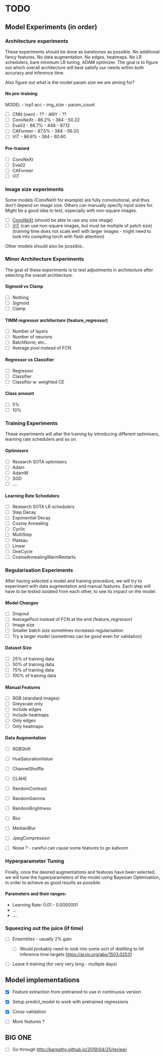 # TODO

## Model Experiments (in order)
### Architecture experiments
These experiments should be done as barebones as possible. No additional fancy features. No data augmentation. No edges, heatmaps. No LR schedulers, bare minimum LR tuning, ADAM optimizer. The goal is to figure out which overall architecture will best satisfy our needs within both accuracy and inference time.

Also figure out what is the model param size we are aiming for?
#### No pre-training 
MODEL - top1 acc - img_size - param_count
- [ ] CNN (own) - ?? - ANY - ??
- [ ] ConvNeXt - 86.2% - 384 - 50.22
- [ ] Eva02 - 88.7% - 448 - 87.12
- [ ] CAFormer - 87.5% - 384 - 56.20
- [ ] ViT - 86.6% - 384 - 60.60
#### Pre-trained
- [ ] ConvNeXt
- [ ] Eva02
- [ ] CAFormer
- [ ] ViT

### Image size experiments
Some models (ConvNeXt for example) are fully convolutional, and thus don't depend on image size. Others can manually specify input sizes for. Might be a good idea to test, especially with non-square images.

- [ ] [ConvNeXt](https://github.com/huggingface/pytorch-image-models/discussions/2269) (should be able to use any size image)
- [ ] [ViT](https://github.com/huggingface/pytorch-image-models/discussions/2104) (can use non-square images, but must be multiple of patch size) (training time does not scale well with larger images - might need to look into compiling torch with flash attention)

Other models should also be possible..

### Minor Architecture Experiments
The goal of these experiments is to test adjustments in architecture after selecting the overall architecture.

#### Sigmoid vs Clamp
- [ ] Nothing
- [ ] Sigmoid
- [ ] Clamp
  
#### TIMM regressor architecture (feature_regressor)
- [ ] Number of layers
- [ ] Number of neurons
- [ ] BatchNorm, etc..
- [ ] Average pool instead of FCN

#### Regressor vs Classifier
- [ ] Regressor
- [ ] Classifier
- [ ] Classifier w. weighted CE

#### Class amount
- [ ] 5%
- [ ] 10%

### Training Experiments
These experiments will alter the training by introducing different optimisers, learning rate schedulers and so on.

#### Optimisers
- [ ] Research SOTA optimisers
- [ ] Adam
- [ ] AdamW
- [ ] SGD
- [ ] ....

#### Learning Rate Schedulers
- [ ] Research SOTA LR schedulers
- [ ] Step Decay
- [ ] Exponential Decay
- [ ] Cosine Annealing
- [ ] Cyclic
- [ ] MultiStep
- [ ] Plateau
- [ ] Linear
- [ ] OneCycle
- [ ] CosineAnnealingWarmRestarts

### Regularisation Experiments
After having selected a model and training procedure, we will try to experiment with data augmentation and manual features. Each step will have to be tested isolated from each other, to see its impact on the model.

#### Model Changes
- [ ] Dropout
- [ ] AveragePool instead of FCN at the end (feature_regressor)
- [ ] Image size
- [ ] Smaller batch size sometimes increases regularisation
- [ ] Try a larger model (sometimes can be good even for validation)

#### Dataset Size
- [ ] 25% of training data
- [ ] 50% of training data
- [ ] 75% of training data
- [ ] 100% of training data

#### Manual Features
- [ ] RGB (standard images)
- [ ] Greyscale only
- [ ] Include edges
- [ ] Include heatmaps
- [ ] Only edges
- [ ] Only heatmaps

#### Data Augmentation
- [ ] RGBShift
- [ ] HueSaturationValue
- [ ] ChannelShuffle
- [ ] CLAHE
- [ ] RandomContrast
- [ ] RandomGamma
- [ ] RandomBrightness
- [ ] Blur
- [ ] MedianBlur
- [ ] JpegCompression
- [ ] Noise ? - careful can cause some features to go kaboom


### Hyperparameter Tuning
Finally, once the desired augmentations and features have been selected, we will tune the hyperparameters of the model using Bayesian Optimisation, in order to achieve as good results as possible.

#### Parameters and their ranges:
- Learning Rate: 0.01 - 0.0000001
- ...
- ....

### Squeezing out the juice (if time)
- [ ] Ensembles - usually 2% gain
  - [ ] Would probably need to look into some sort of distilling to hit inference time targets https://arxiv.org/abs/1503.02531
- [ ] Leave it training (for very very long - multiple days)


## Model implementations
- [X] Feature extraction from pretrained to use in continuous version
- [X] Setup predict_model to work with pretrained regressions
- [X] Cross-validation
- [ ] More features ?


## BIG ONE
- [ ] Go through http://karpathy.github.io/2019/04/25/recipe/
